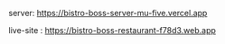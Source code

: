 server: https://bistro-boss-server-mu-five.vercel.app

live-site : https://bistro-boss-restaurant-f78d3.web.app